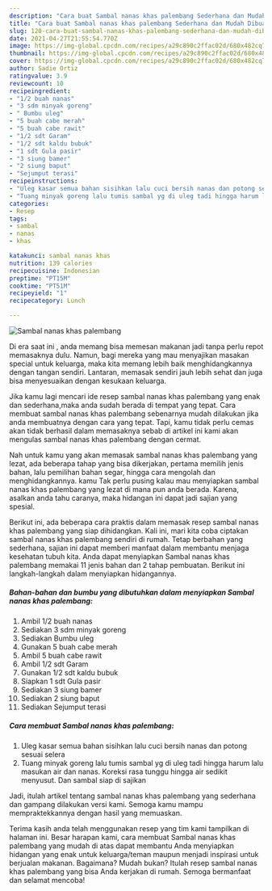 ```yaml
---
description: "Cara buat Sambal nanas khas palembang Sederhana dan Mudah Dibuat"
title: "Cara buat Sambal nanas khas palembang Sederhana dan Mudah Dibuat"
slug: 120-cara-buat-sambal-nanas-khas-palembang-sederhana-dan-mudah-dibuat
date: 2021-04-27T21:55:54.770Z
image: https://img-global.cpcdn.com/recipes/a29c890c2ffac02d/680x482cq70/sambal-nanas-khas-palembang-foto-resep-utama.jpg
thumbnail: https://img-global.cpcdn.com/recipes/a29c890c2ffac02d/680x482cq70/sambal-nanas-khas-palembang-foto-resep-utama.jpg
cover: https://img-global.cpcdn.com/recipes/a29c890c2ffac02d/680x482cq70/sambal-nanas-khas-palembang-foto-resep-utama.jpg
author: Sadie Ortiz
ratingvalue: 3.9
reviewcount: 10
recipeingredient:
- "1/2 buah nanas"
- "3 sdm minyak goreng"
- " Bumbu uleg"
- "5 buah cabe merah"
- "5 buah cabe rawit"
- "1/2 sdt Garam"
- "1/2 sdt kaldu bubuk"
- "1 sdt Gula pasir"
- "3 siung bamer"
- "2 siung baput"
- "Sejumput terasi"
recipeinstructions:
- "Uleg kasar semua bahan sisihkan lalu cuci bersih nanas dan potong sesuai selera"
- "Tuang minyak goreng lalu tumis sambal yg di uleg tadi hingga harum lalu masukan air dan nanas. Koreksi rasa tunggu hingga air sedikit menyusut. Dan sambal siap di sajikan"
categories:
- Resep
tags:
- sambal
- nanas
- khas

katakunci: sambal nanas khas 
nutrition: 139 calories
recipecuisine: Indonesian
preptime: "PT15M"
cooktime: "PT51M"
recipeyield: "1"
recipecategory: Lunch

---
```



![Sambal nanas khas palembang](https://img-global.cpcdn.com/recipes/a29c890c2ffac02d/680x482cq70/sambal-nanas-khas-palembang-foto-resep-utama.jpg)

Di era  saat ini , anda memang bisa memesan makanan jadi tanpa perlu repot memasaknya dulu. Namun, bagi mereka yang mau menyajikan masakan special untuk keluarga, maka kita memang lebih baik menghidangkannya dengan tangan sendiri. Lantaran, memasak sendiri jauh lebih sehat dan juga bisa menyesuaikan dengan kesukaan keluarga.

Jika kamu lagi mencari ide resep sambal nanas khas palembang yang enak dan sederhana,maka anda sudah berada di tempat yang tepat. Cara membuat sambal nanas khas palembang  sebenarnya mudah dilakukan jika anda membuatnya dengan cara yang tepat. Tapi, kamu tidak perlu cemas akan tidak berhasil dalam memasaknya 
sebab di artikel ini kami akan mengulas sambal nanas khas palembang dengan cermat.  



Nah untuk kamu yang akan memasak sambal nanas khas palembang yang lezat, ada beberapa tahap yang bisa dikerjakan, pertama memilih jenis bahan, lalu pemilihan bahan segar, hingga cara mengolah dan menghidangkannya. kamu Tak perlu pusing kalau mau menyiapkan sambal nanas khas palembang yang lezat di mana pun anda berada. Karena, asalkan anda  tahu caranya, maka hidangan ini dapat jadi sajian yang spesial.

Berikut ini, ada beberapa cara praktis  dalam memasak resep sambal nanas khas palembang yang siap dihidangkan. Kali ini, mari kita coba ciptakan sambal nanas khas palembang sendiri di rumah. Tetap berbahan yang sederhana, sajian ini dapat memberi manfaat dalam membantu menjaga kesehatan tubuh kita. Anda dapat menyiapkan Sambal nanas khas palembang memakai 11 jenis bahan dan 2 tahap pembuatan. Berikut ini langkah-langkah dalam menyiapkan hidangannya.

<!--inarticleads1-->

##### Bahan-bahan dan bumbu yang dibutuhkan dalam menyiapkan Sambal nanas khas palembang:

1. Ambil 1/2 buah nanas
1. Sediakan 3 sdm minyak goreng
1. Sediakan  Bumbu uleg
1. Gunakan 5 buah cabe merah
1. Ambil 5 buah cabe rawit
1. Ambil 1/2 sdt Garam
1. Gunakan 1/2 sdt kaldu bubuk
1. Siapkan 1 sdt Gula pasir
1. Sediakan 3 siung bamer
1. Sediakan 2 siung baput
1. Sediakan Sejumput terasi




<!--inarticleads2-->

##### Cara membuat Sambal nanas khas palembang:

1. Uleg kasar semua bahan sisihkan lalu cuci bersih nanas dan potong sesuai selera
1. Tuang minyak goreng lalu tumis sambal yg di uleg tadi hingga harum lalu masukan air dan nanas. Koreksi rasa tunggu hingga air sedikit menyusut. Dan sambal siap di sajikan




Jadi, itulah artikel tentang  sambal nanas khas palembang  yang sederhana dan gampang dilakukan versi kami. Semoga kamu mampu mempraktekkannya dengan hasil yang memuaskan. 

Terima kasih anda telah menggunakan resep yang tim kami tampilkan di halaman ini. Besar harapan kami, cara membuat  Sambal nanas khas palembang yang mudah di atas dapat membantu Anda menyiapkan hidangan yang enak untuk keluarga/teman maupun menjadi inspirasi untuk berjualan makanan. Bagaimana? Mudah bukan? Itulah resep sambal nanas khas palembang yang bisa Anda kerjakan di rumah. Semoga bermanfaat dan selamat mencoba!

